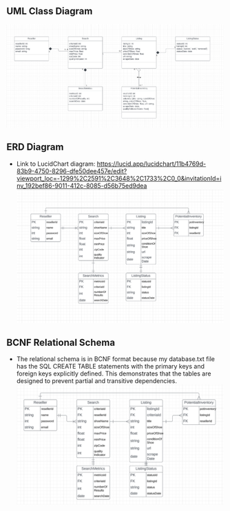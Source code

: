 ## UML Class Diagram
![alt text](https://github.com/Isaac-Porat/CS3200-Project-1/blob/main/UML%20Class%20Diagram.png)

## ERD Diagram
- Link to LucidChart diagram: https://lucid.app/lucidchart/11b4769d-83b9-4750-8296-dfe50dee457e/edit?viewport_loc=-1299%2C2591%2C3648%2C1733%2C0_0&invitationId=inv_192bef86-9011-412c-8085-d56b75ed9dea
![alt text](https://github.com/Isaac-Porat/CS3200-Project-1/blob/main/ERD%20Diagram.png)

## BCNF Relational Schema
- The relational schema is in BCNF format because my database.txt file has the SQL CREATE TABLE statements with the primary keys and foreign keys explicitly defined. This demonstrates that the tables are designed to prevent partial and transitive dependencies.
![alt text](https://github.com/Isaac-Porat/CS3200-Project-1/blob/main/BCNF%20Relational%20Schema.png)

